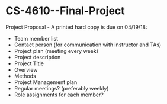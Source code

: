 # CS-4610--Final-Project

Project Proposal - A printed hard copy is due on 04/19/18:

- Team member list
- Contact person (for communication with instructor and TAs)
- Project plan (meeting every week)
- Project description
- Project Title
- Overview
- Methods
- Project Management plan
- Regular meetings? (preferably weekly)
- Role assignments for each member?
